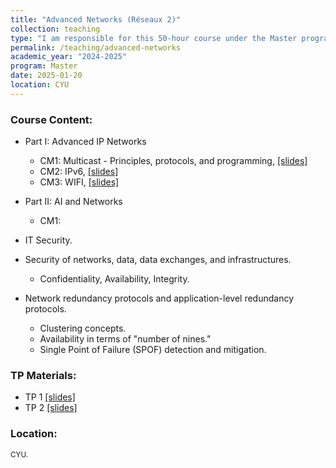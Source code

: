 ```yaml
---
title: "Advanced Networks (Réseaux 2)"
collection: teaching
type: "I am responsible for this 50-hour course under the Master program in Intelligent and Communicating Systems."
permalink: /teaching/advanced-networks
academic_year: "2024-2025"
program: Master
date: 2025-01-20
location: CYU
---
```


### Course Content:
- Part I: Advanced IP Networks
  - CM1: Multicast - Principles, protocols, and programming, [[slides]](https://evesiphus.github.io/assets/teaching/java/Java_lecture1.pdf)
  - CM2: IPv6, [[slides]](https://evesiphus.github.io/assets/teaching/java/Java_lecture1.pdf)
  - CM3: WIFI, [[slides]](https://evesiphus.github.io/assets/teaching/java/Java_lecture1.pdf)
- Part II: AI and Networks
  - CM1:
     
- IT Security.
- Security of networks, data, data exchanges, and infrastructures.
  - Confidentiality, Availability, Integrity.
- Network redundancy protocols and application-level redundancy protocols.
  - Clustering concepts.
  - Availability in terms of "number of nines."
  - Single Point of Failure (SPOF) detection and mitigation.
 
### TP Materials:
- TP 1 [[slides]](https://evesiphus.github.io/assets/teaching/java/Java_TP1.pdf)
- TP 2 [[slides]](https://evesiphus.github.io/assets/teaching/java/Java_Lab2.pdf)

### Location:
<span style="font-size: smaller;"> CYU.</span>



